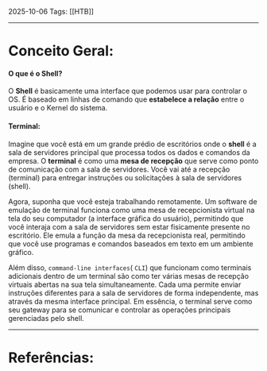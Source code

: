 2025-10-06
Tags: [[HTB]]

----
# Conceito Geral:

#### **O que é o Shell?**

O **Shell** é basicamente uma interface que podemos usar para controlar o OS. É baseado em linhas de comando que **estabelece a relação** entre o usuário e o Kernel do sistema.

#### **Terminal:**

Imagine que você está em um grande prédio de escritórios onde o **shell** é a sala de servidores principal que processa todos os dados e comandos da empresa. O **terminal** é como uma **mesa de recepção** que serve como ponto de comunicação com a sala de servidores. Você vai até a recepção (terminal) para entregar instruções ou solicitações à sala de servidores (shell).

Agora, suponha que você esteja trabalhando remotamente. Um software de emulação de terminal funciona como uma mesa de recepcionista virtual na tela do seu computador (a interface gráfica do usuário), permitindo que você interaja com a sala de servidores sem estar fisicamente presente no escritório. Ele emula a função da mesa da recepcionista real, permitindo que você use programas e comandos baseados em texto em um ambiente gráfico.

Além disso, `command-line interfaces`( `CLI`) que funcionam como terminais adicionais dentro de um terminal são como ter várias mesas de recepção virtuais abertas na sua tela simultaneamente. Cada uma permite enviar instruções diferentes para a sala de servidores de forma independente, mas através da mesma interface principal. Em essência, o terminal serve como seu gateway para se comunicar e controlar as operações principais gerenciadas pelo shell.

-----
# Referências:

